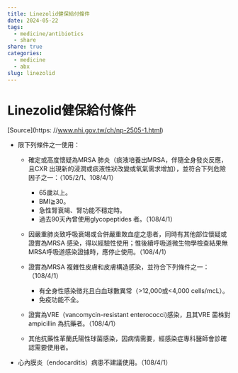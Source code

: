 ```yaml
---
title: Linezolid健保給付條件
date: 2024-05-22
tags:
  - medicine/antibiotics
  - share
share: true
categories:
  - medicine
  - abx
slug: linezolid
---
```

# Linezolid健保給付條件  
[Source](https: //www.nhi.gov.tw/ch/np-2505-1.html)  
  
- 限下列條件之一使用：  
  
	- 確定或高度懷疑為MRSA 肺炎（痰液培養出MRSA，伴隨全身發炎反應，且CXR 出現新的浸潤或痰液性狀改變或氧氣需求增加），並符合下列危險因子之一：（105/2/1、108/4/1）  
		- 65歲以上。  
		- BMI≧30。  
		- 急性腎衰竭、腎功能不穩定時。  
		- 過去90天內曾使用glycopeptides 者。（108/4/1）  
		    
	- 因嚴重肺炎致呼吸衰竭或合併嚴重敗血症之患者，同時有其他部位懷疑或證實為MRSA 感染，得以經驗性使用；惟後續呼吸道微生物學檢查結果無MRSA呼吸道感染證據時，應停止使用。（108/4/1）  
	  
	- 證實為MRSA 複雜性皮膚和皮膚構造感染，並符合下列條件之一：（108/4/1）  
		- 有全身性感染徵兆且白血球數異常（>12,000或<4,000 cells/mcL）。  
		- 免疫功能不全。  
	  
	- 證實為VRE（vancomycin-resistant enterococci)感染，且其VRE 菌株對ampicillin 為抗藥者。（108/4/1）  
	  
	- 其他抗藥性革蘭氏陽性球菌感染，因病情需要，經感染症專科醫師會診確認需要使用者。  
  
- 心內膜炎（endocarditis）病患不建議使用。（108/4/1）